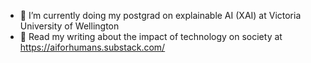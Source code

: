 - 🔭 I’m currently doing my postgrad on explainable AI (XAI) at Victoria University of Wellington
- 📖 Read my writing about the impact of technology on society at https://aiforhumans.substack.com/
